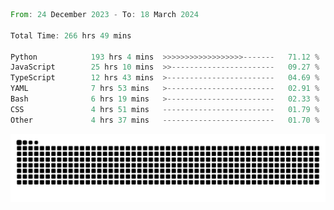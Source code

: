 <!--START_SECTION:waka-->

```rust
From: 24 December 2023 - To: 18 March 2024

Total Time: 266 hrs 49 mins

Python            193 hrs 4 mins  >>>>>>>>>>>>>>>>>>-------   71.12 %
JavaScript        25 hrs 10 mins  >>-----------------------   09.27 %
TypeScript        12 hrs 43 mins  >------------------------   04.69 %
YAML              7 hrs 53 mins   >------------------------   02.91 %
Bash              6 hrs 19 mins   >------------------------   02.33 %
CSS               4 hrs 51 mins   -------------------------   01.79 %
Other             4 hrs 37 mins   -------------------------   01.70 %
```

<!--END_SECTION:waka-->


<picture>
  <source media="(prefers-color-scheme: dark)" srcset="https://raw.githubusercontent.com/jeerawut97/jeerawut97/output/github-contribution-grid-snake.svg">
  <img alt="github contribution grid snake animation" src="https://raw.githubusercontent.com/jeerawut97/jeerawut97/output/github-contribution-grid-snake.svg">
</picture>
